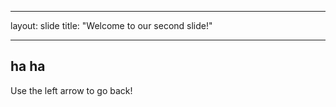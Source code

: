 ___
layout: slide
title: "Welcome to our second slide!"
___
## ha ha
Use the left arrow to go back!
